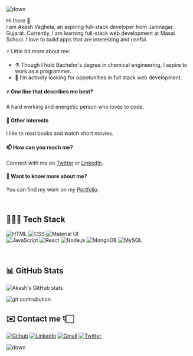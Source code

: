 
![down](https://tgdown.eu-gb.mybluemix.net/15865439887654848/header.png)

Hi there 👋
<br />
I am Akash Vaghela, an aspiring full-stack developer from Jamnagar, Gujarat. Currently, I am learning full-stack web development at Masai School. I love to build apps that are interesting and useful. 

⚡ Little bit more about me:

- ⚗️ Though I hold Bachelor's degree in chemical engineering, I aspire to work as a programmer.
- 🌱 I’m actively looking for oppotunities in full stack web development.

#### ⚡ One line that describes me best? 
A hard working and energetic person who loves to code.

#### 👯 Other interests
I like to read books and watch short movies.

#### 📫 How can you reach me?
Connect with me on [Twitter](https://twitter.com/akashvaghela09) or [LinkedIn](https://www.linkedin.com/in/akashvaghela09).

#### 💬 Want to know more about me?
You can find my work on my [Portfolio](https://akashvaghela.vercel.app).

<br />

## 👨🏻‍💻 Tech Stack

![HTML](https://img.shields.io/badge/html5%20-%23E34F26.svg?&style=for-the-badge&logo=html5&logoColor=white)&nbsp;![CSS](https://img.shields.io/badge/css3%20-%231572B6.svg?&style=for-the-badge&logo=css3&logoColor=white)&nbsp;![Material UI](https://img.shields.io/badge/material%20ui%20-%230081CB.svg?&style=for-the-badge&logo=material-ui&logoColor=white)
<br />
![JavaScript](https://img.shields.io/badge/javascript%20-%23323330.svg?&style=for-the-badge&logo=javascript&logoColor=%23F7DF1E)&nbsp;![React](https://img.shields.io/badge/react%20-%2320232a.svg?&style=for-the-badge&logo=react&logoColor=%2361DAFB)&nbsp;![Node.js](https://img.shields.io/badge/node.js%20-%2343853D.svg?&style=for-the-badge&logo=node.js&logoColor=white)&nbsp;![MongoDB](https://img.shields.io/badge/MongoDB-%234ea94b.svg?&style=for-the-badge&logo=mongodb&logoColor=white)&nbsp;![MySQL](https://img.shields.io/badge/mysql-%2300f.svg?&style=for-the-badge&logo=mysql&logoColor=white)&nbsp;

<br />

## 📊 GitHub Stats

![Akash's GitHub stats](https://github-readme-stats.vercel.app/api?username=akashvaghela09&count_private=true&show_icons=true&theme=tokyonight)

![git contrubution](https://activity-graph.herokuapp.com/graph?username=akashvaghela09&bg_color=0D1117&color=ffffff&line=1A237E&point=1E88E5&area=true&hide_border=true)



## ✉️ Contact me 👇🏻

[![Github](https://img.icons8.com/plasticine/50/000000/github.png)](https://github.com/akashvaghela09) [![LinkedIn](https://img.icons8.com/plasticine/50/000000/linkedin.png)](https://www.linkedin.com/in/akashvaghela09) [![Gmail](https://img.icons8.com/plasticine/50/000000/gmail-new.png)](mailto:akashvaghela09@gmail.com) [![Twitter](https://img.icons8.com/plasticine/50/000000/twitter.png)](https://twitter.com/akashvaghela09)

![down](https://tgdown.eu-gb.mybluemix.net/15860698243760064/svg2.png)

